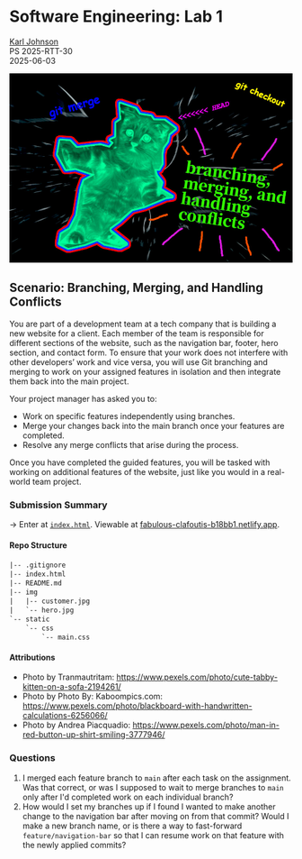 # Software Engineering: Lab 1
[Karl Johnson](https://github.com/hirekarl)  
PS 2025-RTT-30  
<date datetime="2025-06-03">2025-06-03</date> 

<img src="img/hero.jpg" style="max-size: 50%;" alt="A very stressed-out kitty cat with math and git commands floating all around his head.">

## Scenario: Branching, Merging, and Handling Conflicts
You are part of a development team at a tech company that is building a new website for a client. Each member of the team is responsible for different sections of the website, such as the navigation bar, footer, hero section, and contact form. To ensure that your work does not interfere with other developers’ work and vice versa, you will use Git branching and merging to work on your assigned features in isolation and then integrate them back into the main project.

Your project manager has asked you to:

- Work on specific features independently using branches.
- Merge your changes back into the main branch once your features are completed.
- Resolve any merge conflicts that arise during the process.

Once you have completed the guided features, you will be tasked with working on additional features of the website, just like you would in a real-world team project.

### Submission Summary
&rarr; Enter at [`index.html`](./index.html). Viewable at [fabulous-clafoutis-b18bb1.netlify.app](https://fabulous-clafoutis-b18bb1.netlify.app/).

#### Repo Structure
```
|-- .gitignore
|-- index.html
|-- README.md
|-- img
|   |-- customer.jpg
|   `-- hero.jpg
`-- static
    `-- css
        `-- main.css
```

#### Attributions
- Photo by Tranmautritam: https://www.pexels.com/photo/cute-tabby-kitten-on-a-sofa-2194261/
- Photo by Photo By: Kaboompics.com: https://www.pexels.com/photo/blackboard-with-handwritten-calculations-6256066/
- Photo by Andrea Piacquadio: https://www.pexels.com/photo/man-in-red-button-up-shirt-smiling-3777946/

### Questions
1. I merged each feature branch to `main` after each task on the assignment. Was that correct, or was I supposed to wait to merge branches to `main` only after I'd completed work on each individual branch?
2. How would I set my branches up if I found I wanted to make another change to the navigation bar after moving on from that commit? Would I make a new branch name, or is there a way to fast-forward `feature/navigation-bar` so that I can resume work on that feature with the newly applied commits?
